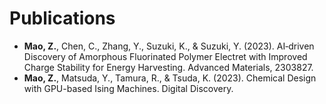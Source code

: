 # Publications

* **Mao, Z.**, Chen, C., Zhang, Y., Suzuki, K., & Suzuki, Y. (2023). AI‐driven Discovery of Amorphous Fluorinated Polymer Electret with Improved Charge Stability for Energy Harvesting. Advanced Materials, 2303827.
* **Mao, Z.**, Matsuda, Y., Tamura, R., & Tsuda, K. (2023). Chemical Design with GPU-based Ising Machines. Digital Discovery.